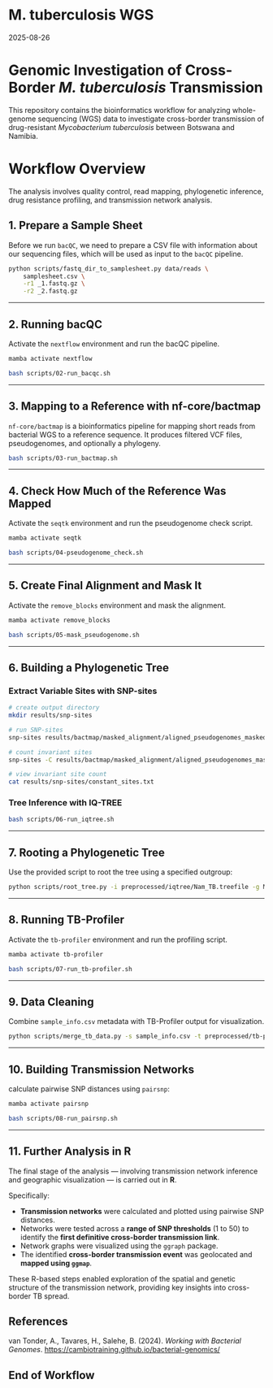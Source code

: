 M. tuberculosis WGS
================
2025-08-26

# Genomic Investigation of Cross-Border *M. tuberculosis* Transmission

This repository contains the bioinformatics workflow for analyzing
whole-genome sequencing (WGS) data to investigate cross-border
transmission of drug-resistant *Mycobacterium tuberculosis* between
Botswana and Namibia.

# Workflow Overview

The analysis involves quality control, read mapping, phylogenetic
inference, drug resistance profiling, and transmission network analysis.

## 1. Prepare a Sample Sheet

Before we run `bacQC`, we need to prepare a CSV file with information
about our sequencing files, which will be used as input to the `bacQC`
pipeline.

``` bash
python scripts/fastq_dir_to_samplesheet.py data/reads \
    samplesheet.csv \
    -r1 _1.fastq.gz \
    -r2 _2.fastq.gz
```

------------------------------------------------------------------------

## 2. Running bacQC

Activate the `nextflow` environment and run the bacQC pipeline.

``` bash
mamba activate nextflow
```

``` bash
bash scripts/02-run_bacqc.sh
```

------------------------------------------------------------------------

## 3. Mapping to a Reference with nf-core/bactmap

`nf-core/bactmap` is a bioinformatics pipeline for mapping short reads
from bacterial WGS to a reference sequence. It produces filtered VCF
files, pseudogenomes, and optionally a phylogeny.

``` bash
bash scripts/03-run_bactmap.sh
```

------------------------------------------------------------------------

## 4. Check How Much of the Reference Was Mapped

Activate the `seqtk` environment and run the pseudogenome check script.

``` bash
mamba activate seqtk
```

``` bash
bash scripts/04-pseudogenome_check.sh
```

------------------------------------------------------------------------

## 5. Create Final Alignment and Mask It

Activate the `remove_blocks` environment and mask the alignment.

``` bash
mamba activate remove_blocks
```

``` bash
bash scripts/05-mask_pseudogenome.sh
```

------------------------------------------------------------------------

## 6. Building a Phylogenetic Tree

### Extract Variable Sites with SNP-sites

``` bash
# create output directory
mkdir results/snp-sites

# run SNP-sites
snp-sites results/bactmap/masked_alignment/aligned_pseudogenomes_masked.fas -o results/snp-sites/aligned_pseudogenomes_masked_snps.fas

# count invariant sites
snp-sites -C results/bactmap/masked_alignment/aligned_pseudogenomes_masked.fas > results/snp-sites/constant_sites.txt

# view invariant site count
cat results/snp-sites/constant_sites.txt
```

### Tree Inference with IQ-TREE

``` bash
bash scripts/06-run_iqtree.sh
```

------------------------------------------------------------------------

## 7. Rooting a Phylogenetic Tree

Use the provided script to root the tree using a specified outgroup:

``` bash
python scripts/root_tree.py -i preprocessed/iqtree/Nam_TB.treefile -g MTBC0 -o results/iqtree/Nam_TB_rooted.treefile
```

------------------------------------------------------------------------

## 8. Running TB-Profiler

Activate the `tb-profiler` environment and run the profiling script.

``` bash
mamba activate tb-profiler
```

``` bash
bash scripts/07-run_tb-profiler.sh
```

------------------------------------------------------------------------

## 9. Data Cleaning

Combine `sample_info.csv` metadata with TB-Profiler output for
visualization.

``` bash
python scripts/merge_tb_data.py -s sample_info.csv -t preprocessed/tb-profiler/Nam_TB.txt
```

------------------------------------------------------------------------

## 10. Building Transmission Networks

calculate pairwise SNP distances using `pairsnp`:

``` bash
mamba activate pairsnp
```

``` bash
bash scripts/08-run_pairsnp.sh
```

------------------------------------------------------------------------

## 11. Further Analysis in R

The final stage of the analysis — involving transmission network
inference and geographic visualization — is carried out in **R**.

Specifically:

- **Transmission networks** were calculated and plotted using pairwise
  SNP distances.
- Networks were tested across a **range of SNP thresholds** (1 to 50) to
  identify the **first definitive cross-border transmission link**.
- Network graphs were visualized using the `ggraph` package.
- The identified **cross-border transmission event** was geolocated and
  **mapped using `ggmap`**.

These R-based steps enabled exploration of the spatial and genetic
structure of the transmission network, providing key insights into
cross-border TB spread.

## References

van Tonder, A., Tavares, H., Salehe, B. (2024). *Working with Bacterial
Genomes*. <https://cambiotraining.github.io/bacterial-genomics/>

## **End of Workflow**
